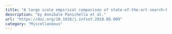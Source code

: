 ```yaml
---
title: "A large scale empirical comparison of state-of-the-art search-based test case generators"
description: "by Annibale Panichella et al."
url: "https://doi.org/10.1016/j.infsof.2018.08.009"
category: "Miscellaneous"
---
```

